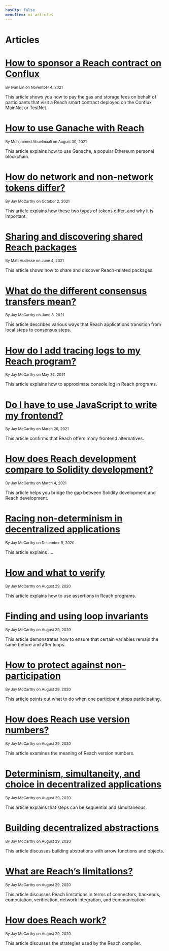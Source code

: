 ```yaml
---
hasOtp: false
menuItem: mi-articles
---
```


# Articles

# [How to sponsor a Reach contract on Conflux](/en/articles/how-to-sponsor-a-reach-contract-on-conflux/)

<small class="text-muted">By Ivan Lin on November 4, 2021</small>

This article shows you how to pay the gas and storage fees on behalf of participants that visit a Reach smart contract deployed on the Conflux MainNet or TestNet.

# [How to use Ganache with Reach](/en/articles/how-to-use-ganache-with-reach/)

<small class="text-muted">By Mohammed Abuelmaali on August 30, 2021</small>

This article explains how to use Ganache, a popular Ethereum personal blockchain.

# [How do network and non-network tokens differ?](/en/articles/how-do-network-and-non-network-tokens-differ/)

<small class="text-muted">By Jay McCarthy on October 2, 2021</small>

This article explains how these two types of tokens differ, and why it is important.

# [Sharing and discovering shared Reach packages](/en/articles/sharing-and-discovering-shared-reach-packages/)

<small class="text-muted">By Matt Audesse on June 4, 2021</small>

This article shows how to share and discover Reach-related packages. 

# [What do the different consensus transfers mean?](/en/articles/what-do-the-different-transfers-mean/)

<small class="text-muted">By Jay McCarthy on June 3, 2021</small>

This article describes various ways that Reach applications transition from local steps to consensus steps.

# [How do I add tracing logs to my Reach program?](/en/articles/how-do-i-add-tracing-logs-to-my-program/)

<small class="text-muted">By Jay McCarthy on May 22, 2021</small>

This article explains how to approximate console.log in Reach programs.

# [Do I have to use JavaScript to write my frontend?](/en/articles/do-i-have-to-use-javascript/)

<small class="text-muted">By Jay McCarthy on March 26, 2021</small>

This article confirms that Reach offers many frontend alternatives.

# [How does Reach development compare to Solidity development?](/en/articles/how-does-reach-development-compare-to-solidity-development/)

<small class="text-muted">By Jay McCarthy on March 4, 2021</small>

This article helps you bridge the gap between Solidity development and Reach development.

# [Racing non-determinism in decentralized applications](/en/articles/racing-non-determinism-in-dapps/)

<small class="text-muted">By Jay McCarthy on December 9, 2020</small>

This article explains ....

# [How and what to verify](/en/articles/how-and-what-to-verify/)

<small class="text-muted">By Jay McCarthy on August 29, 2020</small>

This article explains how to use assertions in Reach programs.

# [Finding and using loop invariants](/en/articles/finding-and-using-loop-invariants/)

<small class="text-muted">By Jay McCarthy on August 29, 2020</small>

This article demonstrates how to ensure that certain variables remain the same before and after loops.

# [How to protect against non-participation](/en/articles/how-to-protect-against-non-participation/)

<small class="text-muted">By Jay McCarthy on August 29, 2020</small>

This article points out what to do when one participant stops participating.

# [How does Reach use version numbers?](/en/articles/how-does-reach-use-version-numbers/)

<small class="text-muted">By Jay McCarthy on August 29, 2020</small>

This article examines the meaning of Reach version numbers.

# [Determinism, simultaneity, and choice in decentralized applications](/en/articles/determinism-simultaneity-and-choice-in-dapps/)

<small class="text-muted">By Jay McCarthy on August 29, 2020</small>

This article explains that steps can be sequential and simultaneous.

# [Building decentralized abstractions](/en/articles/building-decentralized-abstractions/)

<small class="text-muted">By Jay McCarthy on August 29, 2020</small>

This article discusses building abstrations with arrow functions and objects.

# [What are Reach’s limitations?](/en/articles/what-are-reach-limitations/)

<small class="text-muted">By Jay McCarthy on August 29, 2020</small>

This article discusses Reach limitations in terms of connectors, backends, computation, verification, network integration, and communication.

# [How does Reach work?](/en/articles/how-does-reach-work/)

<small class="text-muted">By Jay McCarthy on August 29, 2020</small>

This article discusses the strategies used by the Reach compiler.
